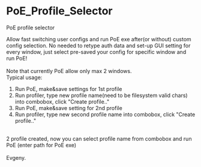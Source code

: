 # PoE_Profile_Selector
PoE profile selector

Allow fast switching user configs and run PoE exe after(or without) custom config selection.
No needed to retype auth data and set-up GUI setting for every window, 
just select pre-saved your config for specific window and run PoE!<br>
<br>
Note that currently PoE allow only max 2 windows.
<br>
Typical usage:<br>
1) Run PoE, make&save settings for 1st profile<br>
2) Run profiler, type new profile name(need to be filesystem valid chars) into combobox, click "Create profile.."<br>
3) Run PoE, make&save setting for 2nd profile<br>
4) Run profiler, type new second profile name into combobox, click "Create profile.."<br>
<br>
2 profile created, now you can select profile name from combobox and run PoE (enter path for PoE exe)<br>
<br>
Evgeny.
